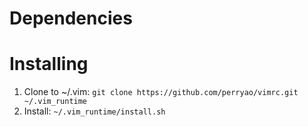 # Dependencies

# Installing

1. Clone to ~/.vim: `git clone https://github.com/perryao/vimrc.git ~/.vim_runtime`
2. Install: `~/.vim_runtime/install.sh`
